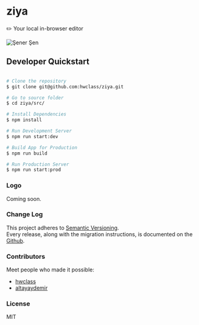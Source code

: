 # ziya
:pencil2: Your local in-browser editor

![Şener Şen](http://i68.tinypic.com/e3gqe.jpg)

## Developer Quickstart
```bash

# Clone the repository
$ git clone git@github.com:hwclass/ziya.git

# Go to source folder
$ cd ziya/src/

# Install Dependencies
$ npm install

# Run Development Server
$ npm run start:dev

# Build App for Production
$ npm run build

# Run Production Server
$ npm run start:prod

```
### Logo

Coming soon.

### Change Log

This project adheres to [Semantic Versioning](http://semver.org/).  
Every release, along with the migration instructions, is documented on the [Github](https://www.github.com/hwclass/ziya/CHANGELOG.md).

### Contributors

Meet people who made it possible:

* [hwclass](https://www.github.com/hwclass)
* [altayaydemir](https://www.github.com/altayaydemir)

### License

MIT
